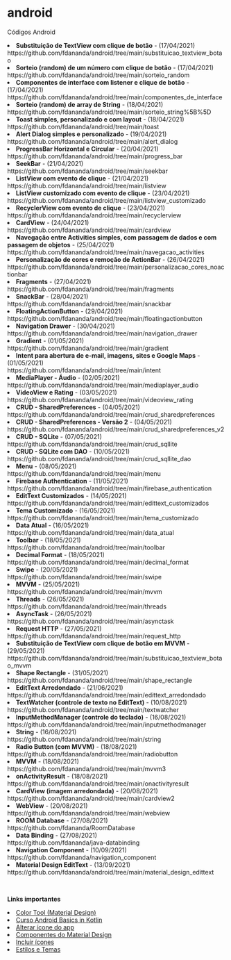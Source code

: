 # android
Códigos Android
<li><b>Substituição de TextView com clique de botão</b> - (17/04/2021)<br>https://github.com/fdananda/android/tree/main/substituicao_textview_botao</li>
<li><b>Sorteio (random) de um número com clique de botão</b> - (17/04/2021)<br>https://github.com/fdananda/android/tree/main/sorteio_random</li>
<li><b>Componentes de interface com listener e clique de botão</b> - (17/04/2021)<br>https://github.com/fdananda/android/tree/main/componentes_de_interface</li>
<li><b>Sorteio (random) de array de String</b> - (18/04/2021)<br>https://github.com/fdananda/android/tree/main/sorteio_string%5B%5D</li>
<li><b>Toast simples, personalizado e com layout</b> - (18/04/2021)<br>https://github.com/fdananda/android/tree/main/toast</li>
<li><b>Alert Dialog simples e personalizado</b> - (19/04/2021)<br>https://github.com/fdananda/android/tree/main/alert_dialog</li>
<li><b>ProgressBar Horizontal e Circular</b> - (20/04/2021)<br>https://github.com/fdananda/android/tree/main/progress_bar</li>
<li><b>SeekBar</b> - (21/04/2021)<br>https://github.com/fdananda/android/tree/main/seekbar</li>
<li><b>ListView com evento de clique</b> - (21/04/2021)<br>https://github.com/fdananda/android/tree/main/listview</li>
<li><b>ListView customizado com evento de clique</b> - (23/04/2021)<br>https://github.com/fdananda/android/tree/main/listview_customizado</li>
<li><b>RecyclerView com evento de clique</b> - (23/04/2021)<br>https://github.com/fdananda/android/tree/main/recyclerview</li>
<li><b>CardView</b> - (24/04/2021)<br>https://github.com/fdananda/android/tree/main/cardview</li>
<li><b>Navegação entre Activities simples, com passagem de dados e com passagem de objetos</b> - (25/04/2021)<BR>https://github.com/fdananda/android/tree/main/navegacao_activities</li>
<li><b>Personalização de cores e remoção de ActionBar</b> - (26/04/2021)<br>https://github.com/fdananda/android/tree/main/personalizacao_cores_noactionbar</li>
<li><b>Fragments</b> - (27/04/2021)<br>https://github.com/fdananda/android/tree/main/fragments</li>
<li><b>SnackBar</b> - (28/04/2021)<br>https://github.com/fdananda/android/tree/main/snackbar</li>
<li><b>FloatingActionButton</b> - (29/04/2021)<br>https://github.com/fdananda/android/tree/main/floatingactionbutton</li>
<li><b>Navigation Drawer</b> - (30/04/2021)<br>https://github.com/fdananda/android/tree/main/navigation_drawer</li>
<li><b>Gradient</b> - (01/05/2021)<br>https://github.com/fdananda/android/tree/main/gradient</li>
<li><b>Intent para abertura de e-mail, imagens, sites e Google Maps</b> - (01/05/2021)<br>https://github.com/fdananda/android/tree/main/intent</li>
<li><b>MediaPlayer - Áudio</b> - (02/05/2021)<br>https://github.com/fdananda/android/tree/main/mediaplayer_audio</li>
<li><b>VideoView e Rating</b> - (03/05/2021)<br>https://github.com/fdananda/android/tree/main/videoview_rating</li>
<li><b>CRUD - SharedPreferences</b> - (04/05/2021)<br>https://github.com/fdananda/android/tree/main/crud_sharedpreferences</li>
<li><b>CRUD - SharedPreferences - Versão 2</b> - (04/05/2021)<br>https://github.com/fdananda/android/tree/main/crud_sharedpreferences_v2</li>
<li><b>CRUD - SQLite</b> - (07/05/2021)<br>https://github.com/fdananda/android/tree/main/crud_sqllite</li>
<li><b>CRUD - SQLite com DAO</b> - (10/05/2021)<br>https://github.com/fdananda/android/tree/main/crud_sqllite_dao</li>
<li><b>Menu</b> - (08/05/2021)<br>https://github.com/fdananda/android/tree/main/menu</li>
<li><b>Firebase Authentication</b> - (11/05/2021)<br>https://github.com/fdananda/android/tree/main/firebase_authentication</li>
<li><b>EditText Customizados</b> - (14/05/2021)<br>https://github.com/fdananda/android/tree/main/edittext_customizados</li>
<li><b>Tema Customizado</b> - (16/05/2021)<br>https://github.com/fdananda/android/tree/main/tema_customizado</li>
<li><b>Data Atual</b> - (16/05/2021)<br>https://github.com/fdananda/android/tree/main/data_atual</li>
<li><b>Toolbar</b> - (18/05/2021)<br>https://github.com/fdananda/android/tree/main/toolbar</li>
<li><b>Decimal Format</b> - (18/05/2021)<br>https://github.com/fdananda/android/tree/main/decimal_format</li>
<li><b>Swipe</b> - (20/05/2021)<br>https://github.com/fdananda/android/tree/main/swipe</li>
<li><b>MVVM</b> - (25/05/2021)<br>https://github.com/fdananda/android/tree/main/mvvm</li>
<li><b>Threads</b> - (26/05/2021)<br>https://github.com/fdananda/android/tree/main/threads</li>
<li><b>AsyncTask</b> - (26/05/2021)<br>https://github.com/fdananda/android/tree/main/asynctask</li>
<li><b>Request HTTP</b> - (27/05/2021)<br>https://github.com/fdananda/android/tree/main/request_http</li>
<li><b>Substituição de TextView com clique de botão em MVVM</b> - (29/05/2021)<br>https://github.com/fdananda/android/tree/main/substituicao_textview_botao_mvvm</li>
<li><b>Shape Rectangle</b> - (31/05/2021)<br>https://github.com/fdananda/android/tree/main/shape_rectangle</li>
<li><b>EditText Arredondado</b> - (21/06/2021)<br>https://github.com/fdananda/android/tree/main/edittext_arredondado</li>
<li><b>TextWatcher (controle de texto no EditText)</b> - (10/08/2021)<br>https://github.com/fdananda/android/tree/main/textwatcher</li>
<li><b>InputMethodManager (controle do teclado)</b> - (16/08/2021)<br>https://github.com/fdananda/android/tree/main/inputmethodmanager</li>
<li><b>String</b> - (16/08/2021)<br>https://github.com/fdananda/android/tree/main/string</li>
<li><b>Radio Button (com  MVVM)</b> - (18/08/2021)<br>https://github.com/fdananda/android/tree/main/radiobutton</li>
<li><b>MVVM</b> - (18/08/2021)<br>https://github.com/fdananda/android/tree/main/mvvm3</li>
<li><b>onActivityResult</b> - (18/08/2021)<br>https://github.com/fdananda/android/tree/main/onactivityresult</li>
<li><b>CardView (imagem arredondada)</b> - (20/08/2021)<br>https://github.com/fdananda/android/tree/main/cardview2</li>
<li><b>WebView</b> - (20/08/2021)<br>https://github.com/fdananda/android/tree/main/webview</li>
<li><b>ROOM Database</b> - (27/08/2021)<br>https://github.com/fdananda/RoomDatabase</li>
<li><b>Data Binding</b> - (27/08/2021)<br>https://github.com/fdananda/java-databinding</li>
<li><b>Navigation Component</b> - (10/09/2021)<br>https://github.com/fdananda/navigation_component</li>
<li><b>Material Design EditText</b> - (13/09/2021)<br>https://github.com/fdananda/android/tree/main/material_design_edittext</li>

<br><p>

<b>Links importantes</b>
<li><a href=https://material.io/resources/color/#!/?view.left=0&view.right=0>Color Tool (Material Design)</a></li>
<li><a href=https://developer.android.com/courses/android-basics-kotlin/course>Curso Android Basics in Kotlin</a></li>
<li><a href=https://developer.android.com/codelabs/basic-android-kotlin-training-change-app-icon?hl=pt&continue=https%3A%2F%2Fdeveloper.android.com%2Fcourses%2Fpathways%2Fandroid-basics-kotlin-unit-2-pathway-2%3Fhl%3Dpt%23codelab-https%3A%2F%2Fdeveloper.android.com%2Fcodelabs%2Fbasic-android-kotlin-training-change-app-icon#5>Alterar ícone do app</a></li>
<li><a href=https://material.io/components?platform=android>Componentes do Material Design</a></li>
<li><a href=https://developer.android.com/codelabs/basic-android-kotlin-training-polished-user-experience?hl=pt&continue=https%3A%2F%2Fdeveloper.android.com%2Fcourses%2Fpathways%2Fandroid-basics-kotlin-unit-2-pathway-2%3Fhl%3Dpt%23codelab-https%3A%2F%2Fdeveloper.android.com%2Fcodelabs%2Fbasic-android-kotlin-training-polished-user-experience#3>Incluir ícones</a></li>
  <li><a href=https://developer.android.com/codelabs/basic-android-kotlin-training-polished-user-experience?hl=pt&continue=https%3A%2F%2Fdeveloper.android.com%2Fcourses%2Fpathways%2Fandroid-basics-kotlin-unit-2-pathway-2%3Fhl%3Dpt%23codelab-https%3A%2F%2Fdeveloper.android.com%2Fcodelabs%2Fbasic-android-kotlin-training-polished-user-experience#4>Estilos e Temas</a></li>
